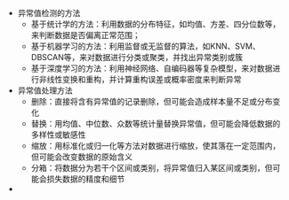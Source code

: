 - 异常值检测的方法
	- 基于统计学的方法：利用数据的分布特征，如均值、方差、四分位数等，来判断数据是否偏离正常范围；
	- 基于机器学习的方法：利用监督或无监督的算法，如KNN、SVM、DBSCAN等，来对数据进行分类或聚类，并找出异常类别或簇
	- 基于深度学习的方法：利用神经网络、自编码器等复杂模型，来对数据进行非线性变换和重构，并计算重构误差或概率密度来判断异常
- 异常值处理方法
	- 删除：直接将含有异常值的记录删除，但可能会造成样本量不足或分布变化
	- 替换：用均值、中位数、众数等统计量替换异常值，但可能会降低数据的多样性或敏感性
	- 缩放：用标准化或归一化等方法对数据进行缩放，使其落在一定范围内，但可能会改变数据的原始含义
	- 分箱：将数据分为若干个区间或类别，将异常值归入某区间或类别，但可能会损失数据的精度和细节
-